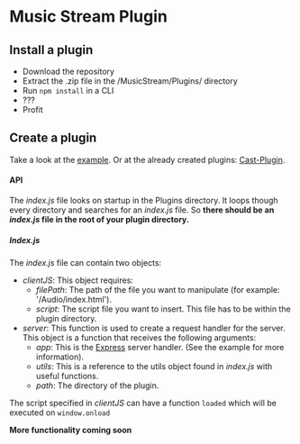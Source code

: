 # Music Stream Plugin

## Install a plugin
- Download the repository
- Extract the .zip file in the /MusicStream/Plugins/ directory
- Run ```npm install``` in a CLI
- ???
- Profit

## Create a plugin
Take a look at the [example](https://github.com/Jantje19/MusicStream-Plugins/tree/master/Example). Or at the already created plugins: [Cast-Plugin](https://github.com/Jantje19/MusicStream-Cast-Plugin).

#### API
The *index.js* file looks on startup in the Plugins directory. It loops though every directory and searches for an *index.js* file. So **there should be an *index.js* file in the root of your plugin directory.**

##### Index.js
The *index.js* file can contain two objects:
- *clientJS*: This object requires:
	- *filePath*: The path of the file you want to manipulate (for example: '/Audio/index.html').
	- *script*: The script file you want to insert. This file has to be within the plugin directory.
- *server*: This function is used to create a request handler for the server. This object is a function that receives the following arguments:
	- *app*: This is the [Express](https://expressjs.com/) server handler. (See the example for more information).
	- *utils*: This is a reference to the utils object found in *index.js* with useful functions.
	- *path*: The directory of the plugin.

The script specified in *clientJS* can have a function ```loaded``` which will be executed on ```window.onload```

**More functionality coming soon**